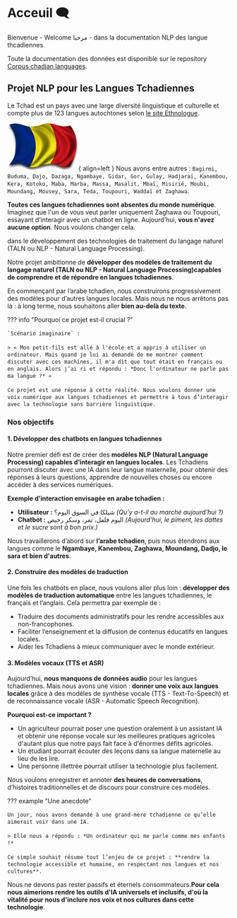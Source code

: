 # Acceuil 🗨️

Bienvenue - Welcome مرحبا - dans la documentation NLP des langue thcadiennes

Toute la documentation des données est disponible sur le repository [Corpus chadian languages](https://github.com/abdelazizharane/Corpus-Chadian-Languages/).

## Projet NLP pour les Langues Tchadiennes

Le Tchad est un pays avec une large diversité linguistique et culturelle et compte plus de 123 langues autochtones selon [le site Ethnologue](https://www.ethnologue.com/country/TD/).

![alt text](/docs/assets/flag_chad.png){ align=left }
Nous avons entre autres : `Bagirmi, Buduma, Dajo, Dazaga, Ngambaye, Gidar, Gor, Gulay, Hadjaraï, Kanembou, Kera, Kotoko, Maba, Marba, Massa, Masalit, Mbaï, Misirié, Moubi, Moundang, Mousey, Sara, Teda, Toupouri, Waddaï et Zaghawa`.

**Toutes ces langues tchadiennes sont absentes du monde numérique**. Imaginez que l'un de vous veut parler uniquement Zaghawa ou Toupouri, essayant d’interagir avec un chatbot en ligne. Aujourd’hui, **vous n'avez aucune option**. Nous voulons changer cela.

dans le développement des technologies de traitement du langage naturel (TALN ou NLP - Natural Language Processing).

Notre projet ambitionne de **développer des modèles de traitement du langage naturel (TALN ou NLP - Natural Language Processing)capables de comprendre et de répondre en langues tchadiennes**.

En commençant par l’arabe tchadien, nous construirons progressivement des modèles pour d’autres langues locales. Mais nous ne nous arrêtons pas là : à long terme, nous souhaitons aller **bien au-delà du texte**.

??? info "Pourquoi ce projet est-il crucial ?"

    `Scénario imaginaire` :

    > « Mon petit-fils est allé à l'école et a appris à utiliser un ordinateur. Mais quand je lui ai demandé de me montrer comment discuter avec ces machines, il m'a dit que tout était en français ou en anglais. Alors j’ai ri et répondu : *Donc l'ordinateur ne parle pas ma langue ?* »

    Ce projet est une réponse à cette réalité. Nous voulons donner une voix numérique aux langues tchadiennes et permettre à tous d’interagir avec la technologie sans barrière linguistique.

### Nos objectifs

#### 1. Développer des chatbots en langues tchadiennes

Notre premier défi est de créer des **modèles NLP (Natural Language Processing) capables d’interagir en langues locales**. Les Tchadiens pourront discuter avec une IA dans leur langue maternelle, pour obtenir des réponses à leurs questions, apprendre de nouvelles choses ou encore accéder à des services numériques.

**Exemple d’interaction envisagée en arabe tchadien :**

- **Utilisateur :** شيلكا في السوق اليوم؟ _(Qu'y a-t-il au marché aujourd'hui ?)_
- **Chatbot :** اليوم فلفل، تمر، وسكر رخيص _(Aujourd'hui, le piment, les dattes et le sucre sont à bon prix.)_

Nous travaillerons d’abord sur **l’arabe tchadien**, puis nous étendrons aux langues comme le **Ngambaye, Kanembou, Zaghawa, Moundang, Dadjo, le sara et bien d'autres**.

#### 2. Construire des modèles de traduction

Une fois les chatbots en place, nous voulons aller plus loin : **développer des modèles de traduction automatique** entre les langues tchadiennes, le français et l’anglais. Cela permettra par exemple de :

- Traduire des documents administratifs pour les rendre accessibles aux non-francophones.
- Faciliter l’enseignement et la diffusion de contenus éducatifs en langues locales.
- Aider les Tchadiens à mieux communiquer avec le monde extérieur.

#### 3. Modèles vocaux (TTS et ASR)

Aujourd’hui, **nous manquons de données audio** pour les langues tchadiennes. Mais nous avons une vision : **donner une voix aux langues locales** grâce à des modèles de synthèse vocale (TTS - Text-To-Speech) et de reconnaissance vocale (ASR - Automatic Speech Recognition).

**Pourquoi est-ce important ?**

- Un agriculteur pourrait poser une question oralement à un assistant IA et obtenir une réponse vocale sur les meilleures pratiques agricoles d'autant plus que notre pays fait face à d'énormes défits agricoles.
- Un étudiant pourrait écouter des leçons dans sa langue maternelle au lieu de les lire.
- Une personne illettrée pourrait utiliser la technologie plus facilement.

Nous voulons enregistrer et annoter **des heures de conversations**, d’histoires traditionnelles et de discours pour construire ces modèles.

??? example "Une anecdote"

    Un jour, nous avons demandé à une grand-mère tchadienne ce qu’elle aimerait voir dans une IA.

    > Elle nous a répondu : *Un ordinateur qui me parle comme mes enfants !*

    Ce simple souhait résume tout l’enjeu de ce projet : **rendre la technologie accessible et humaine, en respectant nos langues et nos cultures**.

Nous ne devons pas rester passifs et éternels consommateurs.**Pour cela nous aimerions rendre les outils d'IA universels et inclusifs, d'où la vitalité pour nous d'inclure nos voix et nos cultures dans cette technologie**.
